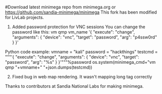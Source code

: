 #Download latest minimega repo from minimega.org or https://github.com/sandia-minimega/minimega
This fork has been modified for LivLab projects.
1. Added password protection for VNC sessions
You can change the password like this:
vm qmp vm_name '{ "execute": "change", "arguments": { "device": "vnc", "target": "password", "arg": "p4ssw0rd" } }'

Python code example:
        vmname = "kali"
        password = "hackthings"
        testcmd = """'{ "execute": "change", "arguments": { "device": "vnc", "target": "password", "arg": "%s" } }'"""%password
        os.system(minimega_cmd+"vm qmp "+vmname+" "+json.dumps(testcmd))

2. Fixed bug in web map rendering. It wasn't mapping long tag correctly

Thanks to contributors at Sandia National Labs for making minimega.